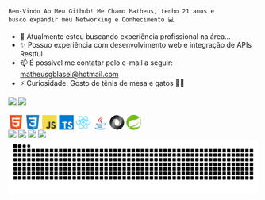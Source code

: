 <code>Bem-Vindo Ao Meu Github! Me Chamo Matheus, tenho 21 anos e busco expandir meu Networking e Conhecimento 💻 </code>
- 🔭 Atualmente estou buscando experiência profissional na área...
- ✨ Possuo experiência com desenvolvimento web e integração de APIs Restful
- 📫 É possível me contatar pelo e-mail a seguir: matheusgblasel@hotmail.com
- ⚡ Curiosidade: Gosto de tênis de mesa e gatos 🏓🐱
<div>
  <a href="https://github.com/Mathbkj">
    <img height="180em" src="https://github-readme-stats.vercel.app/api?username=Mathbkj&show_icons=true&theme=dracula&include_all_commits=true&count_private=true"/>
<img height="180em" src="https://github-readme-stats.vercel.app/api/top-langs/?username=Mathbkj&layout=compact&langs_count=16&theme=dracula"/>
</a>
</div>
<br/>
<div style="display:inline-block">
  <img align="center" alt="Math.HTML" height="30" width="30" src="https://raw.githubusercontent.com/devicons/devicon/master/icons/html5/html5-original.svg">
  <img align="center" alt="Math.CSS" height="30" width="30" src="https://raw.githubusercontent.com/devicons/devicon/master/icons/css3/css3-original.svg">
  <img align="center" alt="Math.JS" height="30" width="30" src="https://raw.githubusercontent.com/devicons/devicon/master/icons/javascript/javascript-original.svg">
  <img align="center" alt="Math.TS" height="30" width="30" src="https://raw.githubusercontent.com/devicons/devicon/master/icons/typescript/typescript-original.svg">
  <img align="center" alt="Math.React" height="30" width="30" src="https://raw.githubusercontent.com/devicons/devicon/master/icons/react/react-original.svg">
  <img align="center" alt="Math.Java" height="30" width="30" src="https://raw.githubusercontent.com/devicons/devicon/master/icons/java/java-original.svg">
  <img align="center" alt="Math.JSON" height="30" width="30" src="https://raw.githubusercontent.com/devicons/devicon/master/icons/json/json-original.svg">
  <img align="center" alt="Math.SpringBoot" height="30" width="30" src="https://raw.githubusercontent.com/devicons/devicon/master/icons/spring/spring-original.svg">
</div>
<br/>
<div>
  <a href="https://www.youtube.com/@stormzt4619"><img src="https://img.shields.io/badge/YouTube-FF0000?style=for-the-badge&logo=youtube&logoColor=white"/></a>
  <a href="https://www.instagram.com/mukimiw4/?hl=pt"><img src="https://img.shields.io/badge/Instagram-E4405F?style=for-the-badge&logo=instagram&logoColor=white"/></a>
  <a href="https://www.twitch.tv/maruereborn"><img src="https://img.shields.io/badge/Twitch-9146FF?style=for-the-badge&logo=twitch&logoColor=white"/></a>
  <a href="https://www.linkedin.com/in/matheus-godinho-blaselbauer-8647402a0/"><img src="https://img.shields.io/badge/LinkedIn-0077B5?style=for-the-badge&logo=linkedin&logoColor=white"/></a>
</div>

<picture>
  <source media="(prefers-color-scheme: dark)" srcset="https://raw.githubusercontent.com/Mathbkj/Mathbkj/output/github-contribution-grid-snake-dark.svg">
  <source media="(prefers-color-scheme: light)" srcset="https://raw.githubusercontent.com/Mathbkj/Mathbkj/output/github-contribution-grid-snake.svg">
  <img alt="github contribution grid snake animation" src="https://raw.githubusercontent.com/Mathbkj/Mathbkj/output/github-contribution-grid-snake.svg">
</picture>



  

<!--
**Mathbkj/Mathbkj** is a ✨ _special_ ✨ repository because its `README.md` (this file) appears on your GitHub profile.

Here are some ideas to get you started:

- 
- 🌱 I’m currently learning ...
- 👯 I’m looking to collaborate on ...
- 🤔 I’m looking for help with ...
- 💬 Ask me about ...
- 📫 How to reach me: ...
- 😄 Pronouns: ...
- ⚡ Fun fact: ...
-->
